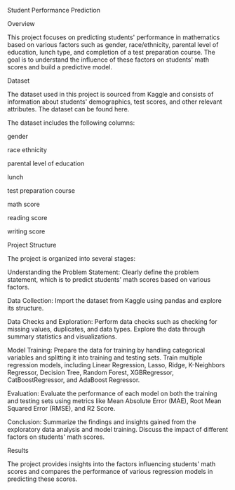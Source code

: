 Student Performance Prediction


Overview


This project focuses on predicting students' performance in mathematics based on various factors such as gender, race/ethnicity, parental level of education, lunch type, and completion of a test preparation course. The goal is to understand the influence of these factors on students' math scores and build a predictive model.

Dataset


The dataset used in this project is sourced from Kaggle and consists of information about students' demographics, test scores, and other relevant attributes. The dataset can be found here.

The dataset includes the following columns:

gender

race ethnicity

parental level of education

lunch

test preparation course

math score

reading score

writing score

Project Structure


The project is organized into several stages:

Understanding the Problem Statement: Clearly define the problem statement, which is to predict students' math scores based on various factors.

Data Collection: Import the dataset from Kaggle using pandas and explore its structure.

Data Checks and Exploration: Perform data checks such as checking for missing values, duplicates, and data types. Explore the data through summary statistics and visualizations.

Model Training: Prepare the data for training by handling categorical variables and splitting it into training and testing sets. Train multiple regression models, including Linear Regression, Lasso, Ridge, K-Neighbors Regressor, Decision Tree, Random Forest, XGBRegressor, CatBoostRegressor, and AdaBoost Regressor.

Evaluation: Evaluate the performance of each model on both the training and testing sets using metrics like Mean Absolute Error (MAE), Root Mean Squared Error (RMSE), and R2 Score.

Conclusion: Summarize the findings and insights gained from the exploratory data analysis and model training. Discuss the impact of different factors on students' math scores.

Results


The project provides insights into the factors influencing students' math scores and compares the performance of various regression models in predicting these scores.
